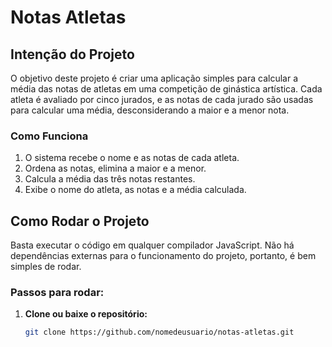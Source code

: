 # Notas Atletas

## Intenção do Projeto

O objetivo deste projeto é criar uma aplicação simples para calcular a média das notas de atletas em uma competição de ginástica artística. Cada atleta é avaliado por cinco jurados, e as notas de cada jurado são usadas para calcular uma média, desconsiderando a maior e a menor nota.

### Como Funciona

1. O sistema recebe o nome e as notas de cada atleta.
2. Ordena as notas, elimina a maior e a menor.
3. Calcula a média das três notas restantes.
4. Exibe o nome do atleta, as notas e a média calculada.

## Como Rodar o Projeto

Basta executar o código em qualquer compilador JavaScript. Não há dependências externas para o funcionamento do projeto, portanto, é bem simples de rodar.

### Passos para rodar:

1. **Clone ou baixe o repositório:**
   ```bash
   git clone https://github.com/nomedeusuario/notas-atletas.git
